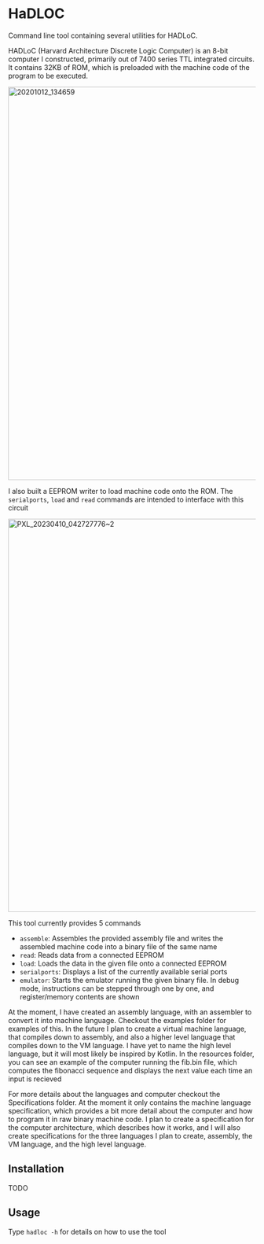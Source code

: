 # HaDLOC
Command line tool containing several utilities for HADLoC.

HADLoC (Harvard Architecture Discrete Logic Computer) is an 8-bit computer I constructed, primarily out of 7400 series TTL integrated circuits. 
It contains 32KB of ROM, which is preloaded with the machine code of the program to be executed.

<img alt="20201012_134659" src="https://user-images.githubusercontent.com/17104216/230822816-4e70e5be-dcf6-4b46-b4e0-54baceeddee2.jpg" width="800"/>

I also built a EEPROM writer to load machine code onto the ROM. The `serialports`, `load` and `read` commands are intended to interface with this circuit

<img alt="PXL_20230410_042727776~2" src="https://user-images.githubusercontent.com/17104216/230834171-9a54b7b8-47cb-4a84-95b5-76ed8a6ff697.jpeg" width="800"/>

This tool currently provides 5 commands

- `assemble`: Assembles the provided assembly file and writes the assembled machine code into a binary file of the same name
- `read`: Reads data from a connected EEPROM
- `load`: Loads the data in the given file onto a connected EEPROM
- `serialports`: Displays a list of the currently available serial ports
- `emulator`: Starts the emulator running the given binary file. In debug mode, instructions can be stepped through one by one, and register/memory contents are shown

At the moment, I have created an assembly language, with an assembler to convert it into machine language. Checkout the examples folder for examples of this. In the future I plan to create a virtual machine language, that compiles down to assembly, and also a higher level language that compiles down to the VM language. I have yet to name the high level language, but it will most likely be inspired by Kotlin. In the resources folder, you can see an example of the computer running the fib.bin file, which computes the fibonacci sequence and displays the next value each time an input is recieved

For more details about the languages and computer checkout the Specifications folder. At the moment it only contains the machine language specification, which provides a bit more detail about the computer and how to program it in raw binary machine code. I plan to create a specification for the computer architecture, which describes how it works, and I will also create specifications for the three languages I plan to create, assembly, the VM language, and the high level language.

## Installation

TODO

## Usage

Type `hadloc -h` for details on how to use the tool
